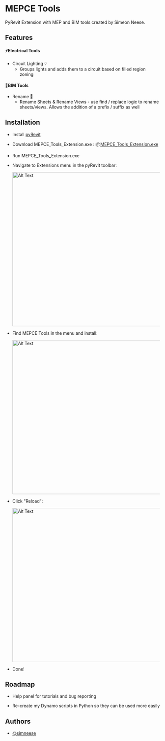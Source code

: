 # MEPCE Tools

PyRevit Extension with MEP and BIM tools created by Simeon Neese.


## Features

#### ⚡Electrical Tools
- Circuit Lighting 💡
    - Groups lights and adds them to a circuit based on filled region zoning
#### 📃BIM Tools
- Rename 📝
    - Rename Sheets & Rename Views - use find / replace logic to rename sheets/views. Allows the addition of a prefix / suffix as well


## Installation

- Install [pyRevit](https://github.com/pyrevitlabs/pyRevit/releases)
- Download MEPCE_Tools_Extension.exe : 📦[MEPCE_Tools_Extension.exe](https://github.com/simneese/MEPCERevitTools/releases/download/v1.0.0/MEPCE_Tools_Extension.exe)
- Run MEPCE_Tools_Extension.exe
- Navigate to Extensions menu in the pyRevit toolbar:
  
  <img src="https://github.com/user-attachments/assets/cba76431-a299-4696-acf1-84b91ea5cee3" alt="Alt Text" width="500">

- Find MEPCE Tools in the menu and install:
  
   <img src="https://github.com/user-attachments/assets/9ba0a7eb-7460-4b70-a18e-3fd87962022b" alt="Alt Text" width="500">

- Click "Reload":

   <img src="https://github.com/user-attachments/assets/7366bc43-d24b-43c5-9ce6-8e45a5a18c87" alt="Alt Text" width="500">
- Done!



## Roadmap

- Help panel for tutorials and bug reporting

- Re-create my Dynamo scripts in Python so they can be used more easily


## Authors

- [@simneese](https://github.com/simneese)
